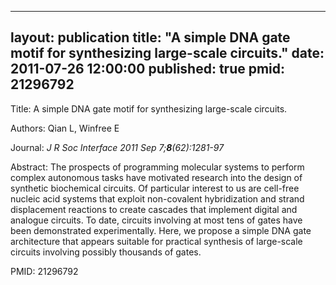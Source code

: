 
---
layout: publication
title:  "A simple DNA gate motif for synthesizing large-scale circuits."
date:   2011-07-26 12:00:00
published: true
pmid: 21296792
---

Title: A simple DNA gate motif for synthesizing large-scale circuits.

Authors: Qian L, Winfree E

Journal: *J R Soc Interface 2011 Sep 7;**8**(62):1281-97*

Abstract: The prospects of programming molecular systems to perform complex autonomous tasks have motivated research into the design of synthetic biochemical circuits. Of particular interest to us are cell-free nucleic acid systems that exploit non-covalent hybridization and strand displacement reactions to create cascades that implement digital and analogue circuits. To date, circuits involving at most tens of gates have been demonstrated experimentally. Here, we propose a simple DNA gate architecture that appears suitable for practical synthesis of large-scale circuits involving possibly thousands of gates.

PMID: 21296792

